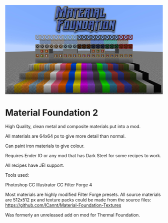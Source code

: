 ![material_foundation](https://raw.githubusercontent.com/ICannt/Material-Foundation-Textures/master/screenshots/MF-All-Content-With-Logo-2.0.1.jpg)

Material Foundation 2
=====================

High Quality, clean metal and composite materials put into a mod.

All materials are 64x64 px to give more detail than normal.

Can paint iron materials to give colour.

Requires Ender IO or any mod that has Dark Steel for some recipes to work.

All recipes have JEI support.


Tools used:

Photoshop CC
Illustrator CC
Filter Forge 4

Most materials are highly modified Filter Forge presets.
All source materials are 512x512 px and texture packs could be made from the source files: https://github.com/ICannt/Material-Foundation-Textures

Was formerly an unreleased add on mod for Thermal Foundation.
